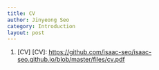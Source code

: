```yaml
---
title: CV
author: Jinyeong Seo
category: Introduction
layout: post
---
```


1. [CV] 
[CV]: https://github.com/isaac-seo/isaac-seo.github.io/blob/master/files/cv.pdf
